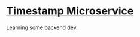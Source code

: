 
# [Timestamp Microservice](https://www.freecodecamp.org/learn/apis-and-microservices/apis-and-microservices-projects/timestamp-microservice)

Learning some backend dev.
